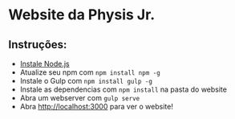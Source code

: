 # Website da Physis Jr.

## Instruções:
* [Instale Node.js](https://nodejs.org/en/)
* Atualize seu npm com `npm install npm -g`
* Instale o Gulp com `npm install gulp -g`
* Instale as dependencias com `npm install` na pasta do website
* Abra um webserver com `gulp serve`
* Abra <http://localhost:3000> para ver o website!
